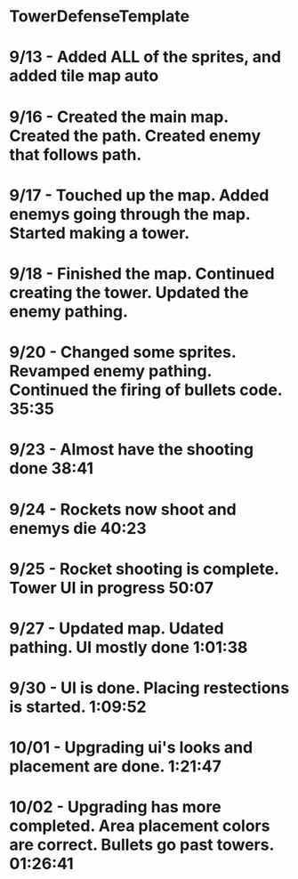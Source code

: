 # TowerDefenseTemplate
# 9/13 - Added ALL of the sprites, and added tile map auto
# 9/16 - Created the main map. Created the path. Created enemy that follows path.
# 9/17 - Touched up the map. Added enemys going through the map. Started making a tower.
# 9/18 - Finished the map. Continued creating the tower. Updated the enemy pathing.
# 9/20 - Changed some sprites. Revamped enemy pathing. Continued the firing of bullets code. 35:35
# 9/23 - Almost have the shooting done 38:41
# 9/24 - Rockets now shoot and enemys die 40:23
# 9/25 - Rocket shooting is complete. Tower UI in progress 50:07
# 9/27 - Updated map. Udated pathing. UI mostly done 1:01:38
# 9/30 - UI is done. Placing restections is started. 1:09:52
# 10/01 - Upgrading ui's looks and placement are done. 1:21:47
# 10/02 - Upgrading has more completed. Area placement colors are correct. Bullets go past towers. 01:26:41
